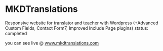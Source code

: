 # MKDTranslations
Responsive website for translator and teacher
with Wordpress (+Advanced Custom Fields, Contact Form7, Improved Include Page plugins)
status: completed

you can see live @ www.mkdtranslations.com






